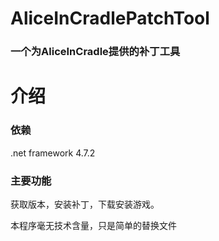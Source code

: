 # AliceInCradlePatchTool 
### 一个为AliceInCradle提供的补丁工具

# 介绍
### 依赖
.net framework 4.7.2

### 主要功能
获取版本，安装补丁，下载安装游戏。

本程序毫无技术含量，只是简单的替换文件